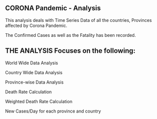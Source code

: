 CORONA Pandemic - Analysis
--------------------------

This analysis deals with Time Series Data of all the countries, Provinces affected by Corona Pandemic.

The Confirmed Cases as well as the Fatality has been recorded.


THE ANALYSIS Focuses on the following:
-------------------------------------

  World Wide Data Analysis
  
  Country Wide Data Analysis
  
  Province-wise Data Analysis
  
  Death Rate Calculation
  
  Weighted Death Rate Calculation
  
  New Cases/Day for each province and country
